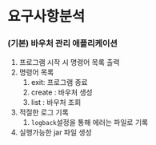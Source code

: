 # 요구사항분석
### (기본) 바우처 관리 애플리케이션

1. 프로그램 시작 시 명령어 목록 출력
2. 명령어 목록
   1. exit: 프로그램 종료
   2. create : 바우처 생성
   3. list : 바우처 조회
3. 적절한 로그 기록
   1. `logback`설정을 통해 에러는 파일로 기록
4. 실행가능한 jar 파일 생성
